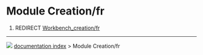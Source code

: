 # Module Creation/fr
1.  REDIRECT [Workbench_creation/fr](Workbench_creation/fr.md)



---
![](images/Right_arrow.png) [documentation index](../README.md) > Module Creation/fr
